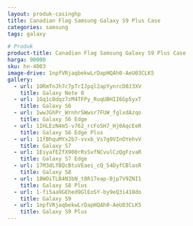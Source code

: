 ```yaml
---
layout: produk-casinghp
title: Canadian Flag Samsung Galaxy S9 Plus Case
categories: samsung
tags: galaxy

# Produk
product-title: Canadian Flag Samsung Galaxy S9 Plus Case
harga: 90000
sku: hn-4003
image-drive: 1npfVRjaqbekwLrDapHQAh0-AeU03CLK5
gallery:
  - url: 1ORmTnJh7c7pTrIJpql2apYynrcD0J3XV
    title: Galaxy Note 8
  - url: 1Gq1c0dqz7zM4TFPy_RuqUBHII6Gp5yxT
    title: Galaxy S6
  - url: 1wwJGhPr_WrnhrSWwsr7FUW_fglxdAzqo
    title: Galaxy S6 Edge
  - url: 1IHLEzN4m5-v762_rcFoSH7_Hj0AqcEeR
    title: Galaxy S6 Edge Plus
  - url: 11fBhquMYx2b7-vvxb_Vs7g0VInOYehvV
    title: Galaxy S7
  - url: 1EsyafEZfX900rRsSvfNCvulCzQgFzvaR
    title: Galaxy S7 Edge
  - url: 17M3dLfBQcBtuVEaei_cQ_54DyfCBlasR
    title: Galaxy S8
  - url: 18WOiTLB4N3bN_t8R17eap-Bjp7V9ZNI1
    title: Galaxy S8 Plus
  - url: 1-fi5aa9GEhed9GlEoSY-by9eQ3i418do
    title: Galaxy S9
  - url: 1npfVRjaqbekwLrDapHQAh0-AeU03CLK5
    title: Galaxy S9 Plus
---
```

